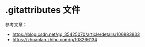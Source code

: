 # .gitattributes 文件

参考文章：
* https://blog.csdn.net/qq_35425070/article/details/106883833
* https://zhuanlan.zhihu.com/p/108266134
